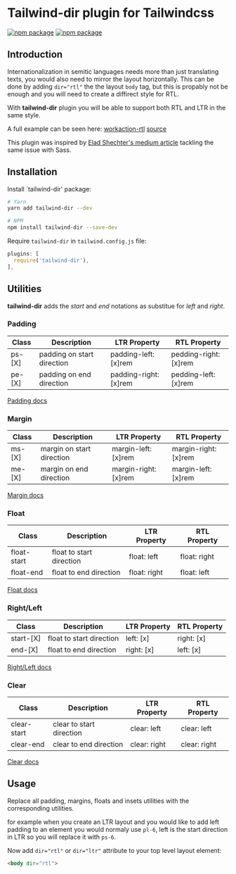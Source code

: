 # Tailwind-dir plugin for Tailwindcss

[![npm package][npm-downloads]][npm]
[![npm package][npm-version]][npm]

## Introduction

Internationalization in semitic languages needs more than just translating texts, you would also need to mirror the layout horizontally.
This can be done by adding `dir="rtl"` the the layout `body` tag, but this is propably not be enough and you will need to create a diffirect style for RTL.

With **tailwind-dir** plugin you will be able to support both RTL and LTR in the same style.

A full example can be seen here: [workaction-rtl](https://workcation-rtl.netlify.com) [source](https://github.com/20lives/workcation)

This plugin was inspired by [Elad Shechter's medium article](https://medium.com/@elad/the-best-way-to-rtl-your-website-with-sass-105e34a4298a) tackling the same issue with Sass.

## Installation

Install `tailwind-dir' package:

```bash
# Yarn
yarn add tailwind-dir --dev

# NPM
npm install tailwind-dir --save-dev
```

Require `tailwind-dir` in `tailwind.config.js` file:

```javascript
plugins: [
  require('tailwind-dir'),
],
```

## Utilities

**tailwind-dir** adds the *start* and *end* notations as substitue for *left* and *right*.

### Padding
| Class   | Description                 | LTR Property          | RTL Property          |
| ------- | --------------------------- | --------------------- | --------------------- |
| ps-[X]  | padding on start direction  | padding-left: [x]rem  | pedding-right: [x]rem |
| pe-[X]  | padding on end direction    | padding-right: [x]rem | pedding-left: [x]rem  |

[Padding docs](https://tailwindcss.com/docs/padding)

### Margin
| Class   | Description                 | LTR Property          | RTL Property          |
| ------- | --------------------------- | --------------------- | --------------------- |
| ms-[X]  | margin on start direction   | margin-left: [x]rem   | margin-right: [x]rem  |
| me-[X]  | margin on end direction     | margin-right: [x]rem  | margin-left: [x]rem   |

[Margin docs](https://tailwindcss.com/docs/margin)

### Float
| Class       | Description              | LTR Property | RTL Property |
| ----------- | ------------------------ | ------------ | ------------ |
| float-start | float to start direction | float: left  | float: right |
| float-end   | float to end direction   | float: right | float: left  |

[Float docs](https://tailwindcss.com/docs/margin)

### Right/Left
| Class     | Description              | LTR Property | RTL Property |
| --------- | ------------------------ | ------------ | ------------ |
| start-[X] | float to start direction | left: [x]    | right: [x]   |
| end-[X]   | float to end direction   | right: [x]   | left: [x]    |

[Right/Left docs](https://tailwindcss.com/docs/top-right-bottom-left)

### Clear
| Class       | Description              | LTR Property | RTL Property |
| ----------- | ------------------------ | ------------ | ------------ |
| clear-start | clear to start direction | clear: left  | clear: left  |
| clear-end   | clear to end direction   | clear: right | clear: right |

[Clear docs](https://tailwindcss.com/docs/clear)

## Usage

Replace all padding, margins, floats and insets utilities with the corresponding utilities.

for example when you create an LTR layout and you would like to add left padding to an element you would normaly use `pl-6`, left is the start direction in LTR so you will replace it with `ps-6`.

Now add  `dir="rtl"` or `dir="ltr"` attribute to your top level layout element:

```html
<body dir="rtl">
```
[npm-version]: https://img.shields.io/npm/v/tailwind-dir.svg?style=flat-square
[npm-downloads]: https://img.shields.io/npm/dw/tailwind-dir?style=flat-square
[npm]: https://www.npmjs.org/package/tailwind-dir
